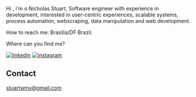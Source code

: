 Hi , i'm o Nicholas Stuart, Software engineer with experience in development, interested in user-centric experiences, scalable systems, process automation, webscraping, data manipulation and web development.

How to reach me: Brasília/DF Brazil.

Where can you find me?

[![linkedin](https://img.shields.io/badge/linkedin-0A66C2?style=for-the-badge&logo=linkedin&logoColor=white)](https://www.linkedin.com/in/nchstuart/)
[![instagram](https://img.shields.io/badge/Instagram-E4405F?style=for-the-badge&logo=instagram&logoColor=white)](https://www.instagram.com/nchstuart/) 

## Contact
stuartwmv@gmail.com
